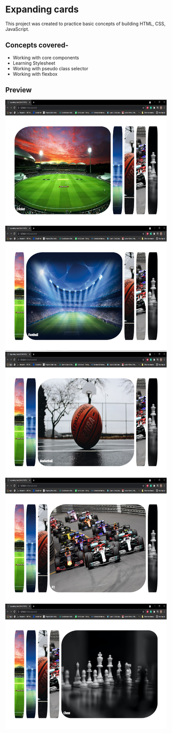 # Expanding cards
This project was created to practice basic concepts of building HTML, CSS, JavaScript.
## Concepts covered-
* Working with core components
* Learning Stylesheet
* Working with pseudo class selector
* Working with flexbox

## Preview

<p>
<img height="390" src="screenshot/ss1.PNG" >

<img height="390" src="screenshot/ss2.PNG" >

<img height="390" src="screenshot/ss3.PNG" >

<img height="390" src="screenshot/ss4.PNG" >

<img height="390" src="screenshot/ss5.PNG" >

</p>


